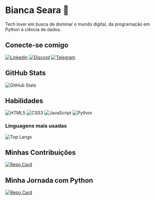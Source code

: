 # Bianca Seara 💞

Tech lover em busca de dominar o mundo digital, da programação em Python à ciência de dados. 

## Conecte-se comigo
[![LinkedIn](https://img.shields.io/badge/LinkedIn-000?style=for-the-badge&logo=linkedin&logoColor=4682B4)](https://www.linkedin.com/in/bianca-seara/)
[![Discord](https://img.shields.io/badge/Discord-000?style=for-the-badge&logo=discord)](https://discord.com/channels/.biancapereira)
[![Telegram](https://img.shields.io/badge/Telegram-000?style=for-the-badge&logo=telegram)](https://t.me/biancaseara)

## GitHub Stats
![GitHub Stats](https://github-readme-stats.vercel.app/api?username=biancaseara&theme=transparent&bg_color=050815&border_color=FF1493&show_icons=true&icon_color=FF69B4&title_color=FF1493&text_color=FFF&rank_icon=github)

## Habilidades
![HTML5](https://img.shields.io/badge/HTML5-000?style=for-the-badge&logo=html5)
![CSS3](https://img.shields.io/badge/CSS3-000?style=for-the-badge&logo=css3&logoColor=264CE4)
![JavaScript](https://img.shields.io/badge/JavaScript-000?style=for-the-badge&logo=javascript)
![Python](https://img.shields.io/badge/Python-000?style=for-the-badge&logo=python)


### Linguagens mais usadas
![Top Langs](https://github-readme-stats-git-masterrstaa-rickstaa.vercel.app/api/top-langs/?username=biancaseara&layout=compact&bg_color=050815&border_color=FF1493&title_color=FF1493&text_color=FFF&hide_title=True)


## Minhas Contribuições
[![Repo Card](https://github-readme-stats.vercel.app/api/pin/?username=biancaseara&repo=dio-lab-open-source&bg_color=000&border_color=FF1493&show_icons=true&icon_color=FF69B4&title_color=FF1493&text_color=FFF)](https://github.com/biancaseara/dio-lab-open-source)

## Minha Jornada com Python
[![Repo Card](https://github-readme-stats.vercel.app/api/pin/?username=biancaseara&repo=PythonBootcampJourney&bg_color=000&border_color=FF1493&show_icons=true&icon_color=FF69B4&title_color=FF1493&text_color=FFF)](https://github.com/biancaseara/PythonBootcampJourney)
